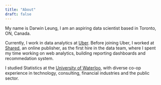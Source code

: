 ```yaml
---
title: "About"
draft: false
---
```


My name is Darwin Leung, I am an aspiring data scientist based in Toronto, ON, Canada.

Currently, I work in data analytics at [Uber](http://www.uber.com). Before joining Uber, I worked at [Shared](https://www.shared.com/about/), an online publisher, as the first hire in the data team, where I spent my time working on web analytics, building reporting dashboards and recommedation system.

I studied Statistics at the [University of Waterloo](https://uwaterloo.ca/), with diverse co-op experience in technology, consulting, financial industries and the public sector. 

